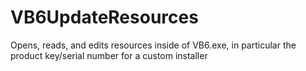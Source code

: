 # VB6UpdateResources
Opens, reads, and edits resources inside of VB6.exe, in particular the product key/serial number for a custom installer
